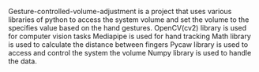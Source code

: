 Gesture-controlled-volume-adjustment is a project that uses various libraries of python to access the system volume and set the volume to the specifies value based on the hand gestures.
OpenCV(cv2) library is used for computer vision tasks
Mediapipe is used for hand tracking
Math library is used to calculate the distance between fingers
Pycaw library is used to access and control the system the volume
Numpy library is used to handle the data.
